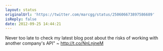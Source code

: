 ```yaml
---
layout: status
originalUrl: 'https://twitter.com/marcgg/status/250606673897586689'
isReply: false
date: 2012-09-25 14:44:21
---
```


Never too late to check my latest blog post about the risks of working with another company's API" ~ http://t.co/NnLnjneM
